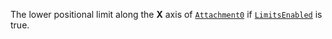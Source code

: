 The lower positional limit along the **X** axis of
[`Attachment0`](https://create.roblox.com/docs/reference/engine/classes/Constraint#Attachment0) if
[`LimitsEnabled`](https://create.roblox.com/docs/reference/engine/classes/SlidingBallConstraint#LimitsEnabled) is true.